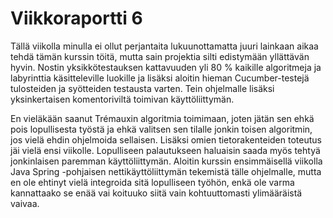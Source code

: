 # Viikkoraportti 6

Tällä viikolla minulla ei ollut perjantaita lukuunottamatta juuri lainkaan aikaa tehdä tämän kurssin töitä, mutta sain projektia silti edistymään yllättävän hyvin. Nostin yksikkötestauksen kattavuuden yli 80 % kaikille algoritmeja ja labyrinttia käsitteleville luokille ja lisäksi aloitin hieman Cucumber-testejä tulosteiden ja syötteiden testausta varten. Tein ohjelmalle lisäksi yksinkertaisen komentoriviltä toimivan käyttöliittymän.

En vieläkään saanut Trémauxin algoritmia toimimaan, joten jätän sen ehkä pois lopullisesta työstä ja ehkä valitsen sen tilalle jonkin toisen algoritmin, jos vielä ehdin ohjelmoida sellaisen. Lisäksi omien tietorakenteiden toteutus jäi vielä ensi viikolle. Lopulliseen palautukseen haluaisin saada myös tehtyä jonkinlaisen paremman käyttöliittymän. Aloitin kurssin ensimmäisellä viikolla Java Spring -pohjaisen nettikäyttöliittymän tekemistä tälle ohjelmalle, mutta en ole ehtinyt vielä integroida sitä lopulliseen työhön, enkä ole varma kannattaako se enää vai koituuko siitä vain kohtuuttomasti ylimääräistä vaivaa.

